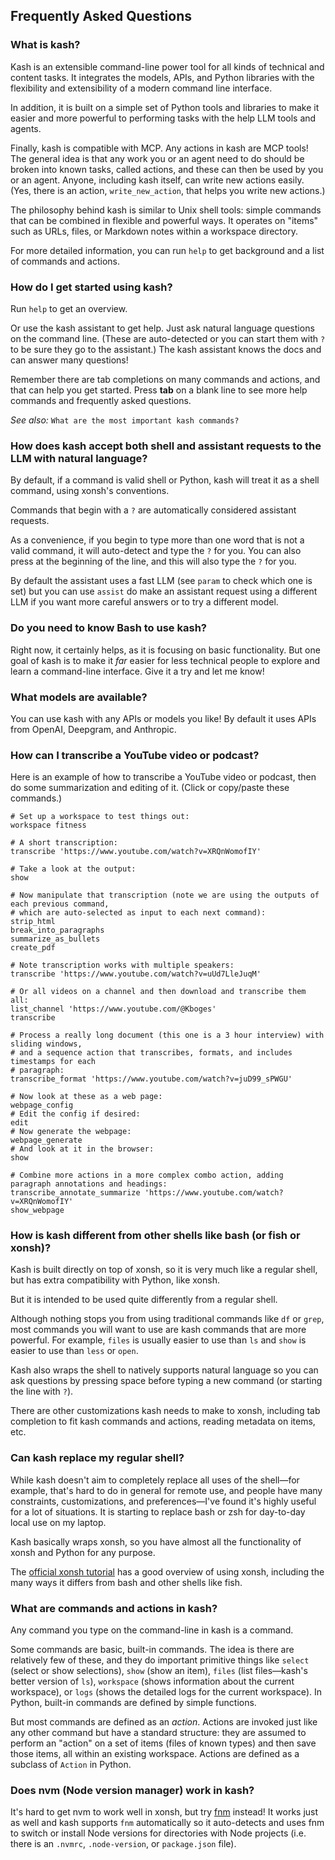 ## Frequently Asked Questions

### What is kash?

Kash is an extensible command-line power tool for all kinds of technical and content
tasks. It integrates the models, APIs, and Python libraries with the flexibility and
extensibility of a modern command line interface.

In addition, it is built on a simple set of Python tools and libraries to make it easier
and more powerful to performing tasks with the help LLM tools and agents.

Finally, kash is compatible with MCP. Any actions in kash are MCP tools!
The general idea is that any work you or an agent need to do should be broken into known
tasks, called actions, and these can then be used by you or an agent.
Anyone, including kash itself, can write new actions easily.
(Yes, there is an action, `write_new_action`, that helps you write new actions.)

The philosophy behind kash is similar to Unix shell tools: simple commands that can be
combined in flexible and powerful ways.
It operates on "items" such as URLs, files, or Markdown notes within a workspace
directory.

For more detailed information, you can run `help` to get background and a list of
commands and actions.

### How do I get started using kash?

Run `help` to get an overview.

Or use the kash assistant to get help.
Just ask natural language questions on the command line.
(These are auto-detected or you can start them with `?` to be sure they go to the
assistant.) The kash assistant knows the docs and can answer many questions!

Remember there are tab completions on many commands and actions, and that can help you
get started.
Press **tab** on a blank line to see more help commands and frequently asked
questions.

*See also:* `What are the most important kash commands?`

### How does kash accept both shell and assistant requests to the LLM with natural language?

By default, if a command is valid shell or Python, kash will treat it as a shell
command, using xonsh's conventions.

Commands that begin with a `?` are automatically considered assistant requests.

As a convenience, if you begin to type more than one word that is not a valid command,
it will auto-detect and type the `?` for you.
You can also press <space> at the beginning of the line, and this will also type the `?`
for you.

By default the assistant uses a fast LLM (see `param` to check which one is set) but you
can use `assist` do make an assistant request using a different LLM if you want more
careful answers or to try a different model.

### Do you need to know Bash to use kash?

Right now, it certainly helps, as it is focusing on basic functionality.
But one goal of kash is to make it *far* easier for less technical people to explore and
learn a command-line interface.
Give it a try and let me know!

### What models are available?

You can use kash with any APIs or models you like!
By default it uses APIs from OpenAI, Deepgram, and Anthropic.

### How can I transcribe a YouTube video or podcast?

Here is an example of how to transcribe a YouTube video or podcast, then do some
summarization and editing of it.
(Click or copy/paste these commands.)

```shell
# Set up a workspace to test things out:
workspace fitness

# A short transcription:
transcribe 'https://www.youtube.com/watch?v=XRQnWomofIY'

# Take a look at the output:
show

# Now manipulate that transcription (note we are using the outputs of each previous command,
# which are auto-selected as input to each next command):
strip_html
break_into_paragraphs
summarize_as_bullets
create_pdf

# Note transcription works with multiple speakers:
transcribe 'https://www.youtube.com/watch?v=uUd7LleJuqM'

# Or all videos on a channel and then download and transcribe them all:
list_channel 'https://www.youtube.com/@Kboges'
transcribe

# Process a really long document (this one is a 3 hour interview) with sliding windows,
# and a sequence action that transcribes, formats, and includes timestamps for each
# paragraph:
transcribe_format 'https://www.youtube.com/watch?v=juD99_sPWGU'

# Now look at these as a web page:
webpage_config
# Edit the config if desired:
edit
# Now generate the webpage:
webpage_generate
# And look at it in the browser:
show

# Combine more actions in a more complex combo action, adding paragraph annotations and headings:
transcribe_annotate_summarize 'https://www.youtube.com/watch?v=XRQnWomofIY'
show_webpage
```

### How is kash different from other shells like bash (or fish or xonsh)?

Kash is built directly on top of xonsh, so it is very much like a regular shell, but has
extra compatibility with Python, like xonsh.

But it is intended to be used quite differently from a regular shell.

Although nothing stops you from using traditional commands like `df` or `grep`, most
commands you will want to use are kash commands that are more powerful.
For example, `files` is usually easier to use than `ls` and `show` is easier to use than
`less` or `open`.

Kash also wraps the shell to natively supports natural language so you can ask questions
by pressing space before typing a new command (or starting the line with `?`).

There are other customizations kash needs to make to xonsh, including tab completion to
fit kash commands and actions, reading metadata on items, etc.

### Can kash replace my regular shell?

While kash doesn't aim to completely replace all uses of the shell—for example, that's
hard to do in general for remote use, and people have many constraints, customizations,
and preferences—I've found it's highly useful for a lot of situations.
It is starting to replace bash or zsh for day-to-day local use on my laptop.

Kash basically wraps xonsh, so you have almost all the functionality of xonsh and Python
for any purpose.

The [official xonsh tutorial](https://xon.sh/tutorial.html) has a good overview of using
xonsh, including the many ways it differs from bash and other shells like fish.

### What are commands and actions in kash?

Any command you type on the command-line in kash is a command.

Some commands are basic, built-in commands.
The idea is there are relatively few of these, and they do important primitive things
like `select` (select or show selections), `show` (show an item), `files` (list
files—kash's better version of `ls`), `workspace` (shows information about the current
workspace), or `logs` (shows the detailed logs for the current workspace).
In Python, built-in commands are defined by simple functions.

But most commands are defined as an *action*. Actions are invoked just like any other
command but have a standard structure: they are assumed to perform an "action" on a set
of items (files of known types) and then save those items, all within an existing
workspace. Actions are defined as a subclass of `Action` in Python.

### Does nvm (Node version manager) work in kash?

It's hard to get nvm to work well in xonsh, but try [fnm](https://github.com/Schniz/fnm)
instead! It works just as well and kash supports `fnm` automatically so it auto-detects
and uses fnm to switch or install Node versions for directories with Node projects (i.e.
there is an `.nvmrc`, `.node-version`, or `package.json` file).
